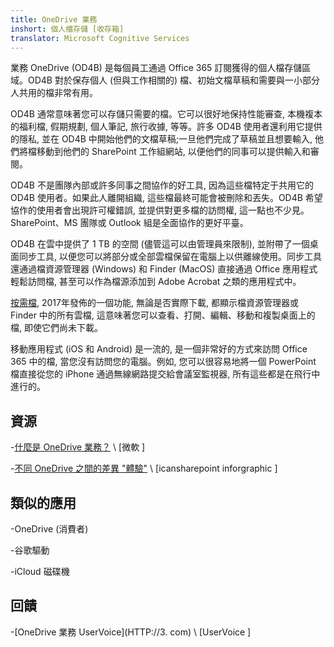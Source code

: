 ```yaml
---
title: OneDrive 業務
inshort: 個人檔存儲 [收存箱]
translator: Microsoft Cognitive Services
---
```



業務 OneDrive (OD4B) 是每個員工通過 Office 365 訂閱獲得的個人檔存儲區域。OD4B 對於保存個人 (但與工作相關的) 檔、初始文檔草稿和需要與一小部分人共用的檔非常有用。

OD4B 通常意味著您可以存儲只需要的檔。它可以很好地保持性能審查, 本機複本的福利檔, 假期規劃, 個人筆記, 旅行收據, 等等。許多 OD4B 使用者還利用它提供的隱私, 並在 OD4B 中開始他們的文檔草稿;一旦他們完成了草稿並且想要輸入, 他們將檔移動到他們的 SharePoint 工作組網站, 以便他們的同事可以提供輸入和審閱。

OD4B 不是團隊內部或許多同事之間協作的好工具, 因為這些檔特定于共用它的 OD4B 使用者。如果此人離開組織, 這些檔最終可能會被刪除和丟失。OD4B 希望協作的使用者會出現許可權錯誤, 並提供對更多檔的訪問權, 這一點也不少見。SharePoint、MS 團隊或 Outlook 組是全面協作的更好平臺。

OD4B 在雲中提供了 1 TB 的空間 (儘管這可以由管理員來限制), 並附帶了一個桌面同步工具, 以便您可以將部分或全部雲檔保留在電腦上以供離線使用。同步工具還通過檔資源管理器 (Windows) 和 Finder (MacOS) 直接通過 Office 應用程式輕鬆訪問檔, 甚至可以作為檔源添加到 Adobe Acrobat 之類的應用程式中。

[按需檔](HTTP://0.com), 2017年發佈的一個功能, 無論是否實際下載, 都顯示檔資源管理器或 Finder 中的所有雲檔, 這意味著您可以查看、打開、編輯、移動和複製桌面上的檔, 即使它們尚未下載。

移動應用程式 (iOS 和 Android) 是一流的, 是一個非常好的方式來訪問 Office 365 中的檔, 當您沒有訪問您的電腦。例如, 您可以很容易地將一個 PowerPoint 檔直接從您的 iPhone 通過無線網路提交給會議室監視器, 所有這些都是在飛行中進行的。

資源
---------

-[什麼是 OneDrive
業務？](HTTP://1.com)
\ [微軟 \]

-[不同 OneDrive 之間的差異
"體驗"](HTTP://2.com) \ [icansharepoint
inforgraphic \]

類似的應用
--------------------

-OneDrive (消費者)

-谷歌驅動

-iCloud 磁碟機

回饋
---------

-[OneDrive 業務 UserVoice](HTTP://3. com)
\ [UserVoice \]


